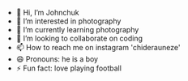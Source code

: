 - 👋 Hi, I’m Johnchuk
- 👀 I’m interested in photography
- 🌱 I’m currently learning photography
- 💞️ I’m looking to collaborate on coding
- 📫 How to reach me on instagram 'chiderauneze'
- 😄 Pronouns: he is a boy
- ⚡ Fun fact: love playing football

<!---
Johnchuk/Johnchuk is a ✨ special ✨ repository because its `README.md` (this file) appears on your GitHub profile.
You can click the Preview link to take a look at your changes.
--->
